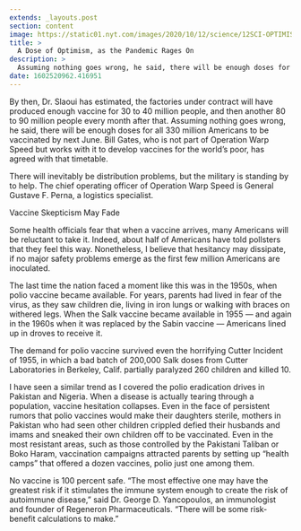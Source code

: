 ```yaml
--- 
extends: _layouts.post 
section: content 
image: https://static01.nyt.com/images/2020/10/12/science/12SCI-OPTIMISM-promo/12SCI-OPTIMISM-promo-facebookJumbo.jpg 
title: > 
  A Dose of Optimism, as the Pandemic Rages On 
description: > 
  Assuming nothing goes wrong, he said, there will be enough doses for all 330 million Americans to be vaccinated by next June.The chief operating officer of Operation Warp Speed is General Gustave F. Perna, a logistics specialist.Nonetheless, I believe that hesitancy may dissipate, if no major safety problems emerge as the first few million Americans are inoculated.The last time the nation faced a moment like this was in the 1950s, when polio vaccine became available.When the Salk vaccine became available in 1955 — and again in the 1960s when it was replaced by the Sabin vaccine — Americans lined up in droves to receive it. 
date: 1602520962.416951 
--- 
```

By then, Dr. Slaoui has estimated, the factories under contract will have produced enough vaccine for 30 to 40 million people, and then another 80 to 90 million people every month after that. Assuming nothing goes wrong, he said, there will be enough doses for all 330 million Americans to be vaccinated by next June. Bill Gates, who is not part of Operation Warp Speed but works with it to develop vaccines for the world’s poor, has agreed with that timetable.

There will inevitably be distribution problems, but the military is standing by to help. The chief operating officer of Operation Warp Speed is General Gustave F. Perna, a logistics specialist.

Vaccine Skepticism May Fade

Some health officials fear that when a vaccine arrives, many Americans will be reluctant to take it. Indeed, about half of Americans have told pollsters that they feel this way. Nonetheless, I believe that hesitancy may dissipate, if no major safety problems emerge as the first few million Americans are inoculated.

The last time the nation faced a moment like this was in the 1950s, when polio vaccine became available. For years, parents had lived in fear of the virus, as they saw children die, living in iron lungs or walking with braces on withered legs. When the Salk vaccine became available in 1955 — and again in the 1960s when it was replaced by the Sabin vaccine — Americans lined up in droves to receive it.

The demand for polio vaccine survived even the horrifying Cutter Incident of 1955, in which a bad batch of 200,000 Salk doses from Cutter Laboratories in Berkeley, Calif. partially paralyzed 260 children and killed 10.

I have seen a similar trend as I covered the polio eradication drives in Pakistan and Nigeria. When a disease is actually tearing through a population, vaccine hesitation collapses. Even in the face of persistent rumors that polio vaccines would make their daughters sterile, mothers in Pakistan who had seen other children crippled defied their husbands and imams and sneaked their own children off to be vaccinated. Even in the most resistant areas, such as those controlled by the Pakistani Taliban or Boko Haram, vaccination campaigns attracted parents by setting up “health camps” that offered a dozen vaccines, polio just one among them.

No vaccine is 100 percent safe. “The most effective one may have the greatest risk if it stimulates the immune system enough to create the risk of autoimmune disease,” said Dr. George D. Yancopoulos, an immunologist and founder of Regeneron Pharmaceuticals. “There will be some risk-benefit calculations to make.”